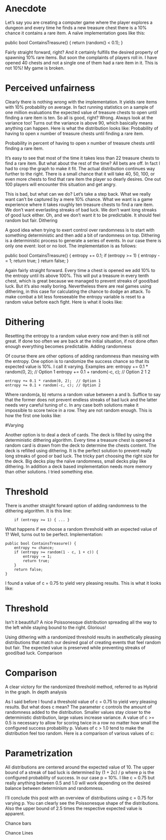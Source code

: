 # Anecdote

Let’s say you are creating a computer game where the player explores a dungeon and every time he finds a new treasure chest there is a 10% chance it contains a rare item. A naïve implementation goes like this:

public bool ContainsTreasure() {
    return (random() < 0.1);
}

Fairly straight forward, right? And it certainly fulfills the desired property of spawning 10% rare items. But soon the complaints of players roll in. I have opened 40 chests and not a single one of them had a rare item in it. This is not 10%! My game is broken.

# Perceived unfairness

Clearly there is nothing wrong with the implementation. It yields rare items with 10% probability on average. In fact running statistics on a sample of one million evaluations the expected value of treasure chests to open until finding a rare item is ten. So all is good, right? Wrong. Always look at the variance too! Turns out the variance is above 90, which basically means anything can happen. Here is what the distribution looks like:
Probability of having to open x number of treasure chests until finding a rare item.

Probability in percent of having to open x number of treasure chests until finding a rare item.

It’s easy to see that most of the time it takes less than 22 treasure chests to find a rare item. But what about the rest of the time? All bets are off. In fact I had to crop the graph to make it fit. The actual distribution continues way further to the right. There is a small chance that it will take 40, 50, 100, or even more chests to find that rare item the player so dearly desires. One out 100 players will encounter this situation and get angry.

This is bad, but what can we do? Let’s take a step back. What we really want can’t be captured by a mere 10% chance. What we want is a game experience where it takes roughly ten treasure chests to find a rare item. We don’t want everlasting streaks of bad luck. We don’t want long streaks of good luck either. Oh, and we don’t want it to be predictable. It should feel random but fair.
Dithering

A good idea when trying to exert control over randomness is to start with something deterministic and then add a bit of randomness on top. Dithering is a deterministic process to generate a series of events. In our case there is only one event: loot or no loot. The implementation is as follows:

public bool ContainsTreasure() {
    entropy += 0.1;
    if (entropy >= 1) {
        entropy -= 1;
        return true;
    }
    return false;
}

Again fairly straight forward. Every time a chest is opened we add 10% to the entropy until its above 100%. This will put a treasure in every tenth chest, which is great because we managed to prevent streaks of good/bad luck. But it’s also really boring. Nevertheless there are real games using dithering, in this case for calculating the chance to dodge an attack. To make combat a bit less foreseeable the entropy variable is reset to a random value before each fight. Here is what it looks like:

# Dithering

Resetting the entropy to a random value every now and then is still not great. If done too often we are back at the initial situation, if not done often enough everything becomes predictable.
Adding randomness

Of course there are other options of adding randomness than messing with the entropy. One option is to randomize the success chance so that its expected value is 10%. I call it varying. Examples are:
    entropy += 0.1 * random(0, 2);  // Option 1
    entropy += 0.1 + random(-c, c); // Option 2
1
2
	
    entropy += 0.1 * random(0, 2);  // Option 1
    entropy += 0.1 + random(-c, c); // Option 2

Where random(a, b) returns a random value between a and b. Suffice to say that the former does not prevent endless streaks of bad luck and the latter needs very careful tuning of c. In any case both solutions make it impossible to score twice in a row. They are not random enough. This is how the first one looks like:

#Varying

Another option is to deal a deck of cards. The deck is filled by using the deterministic dithering algorithm. Every time a treasure chest is opened a random card is drawn from the deck to determine the chests content. The deck is refilled using dithering. It is the perfect solution to prevent really long streaks of good or bad luck. The tricky part choosing the right size for the deck. Big decks play the naïve randomness, small decks play like dithering. In addition a deck based implementation needs more memory than other solutions. I tried something else.

# Threshold

There is another straight forward option of adding randomness to the dithering algorithm. It is this line:
```
    if (entropy >= 1) { ... }
```

What happens if we choose a random threshold with an expected value of 1? Well, turns out to be perfect. Implementation:
```
public bool ContainsTreasure() {
    entropy += chance;
    if (entropy >= random(1 - c, 1 + c)) {
        entropy -= 1;
        return true;
    }
    return false;
}
```

I found a value of c = 0.75 to yield very pleasing results. This is what it looks like:

# Threshold

Isn’t it beautiful? A nice Poissonesque distribution spreading all the way to the left while staying bound to the right. Glorious!

Using dithering with a randomized threshold results in aesthetically pleasing distributions that match our desired goal of creating events that feel random but fair. The expected value is preserved while preventing streaks of good/bad luck.
Comparison

# Comparison

A clear victory for the randomized threshold method, referred to as Hybrid in the graph.
In depth analysis

As I said before I found a threshold value of c = 0.75 to yield very pleasing results. But what does c mean? The parameter c controls the amount of randomness added to the distribution. Smaller values stay closer to the deterministic distribution, large values increase variance. A value of c >= 0.5 is necessary to allow for scoring twice in a row no matter how small the configured success probability p. Values of c > 1.0 tend to make the distribution feel too random. Here is a comparison of various values of c:

# Parametrization

All distributions are centered around the expected value of 10. The upper bound of a streak of bad luck is determined by (1 + 2c) / p where p is the configured probability of success. In our case p = 10%. I like c = 0.75 but really anything between 0.5 and 1.0 will work depending on the desired balance between determinism and randomness.

I’ll conclude this post with an overview of distributions using c = 0.75 for varying p. You can clearly see the Poissonesque shape of the distributions. Also the upper bound of 2.5 times the respective expected value is apparent.

Chance bars

Chance Lines
